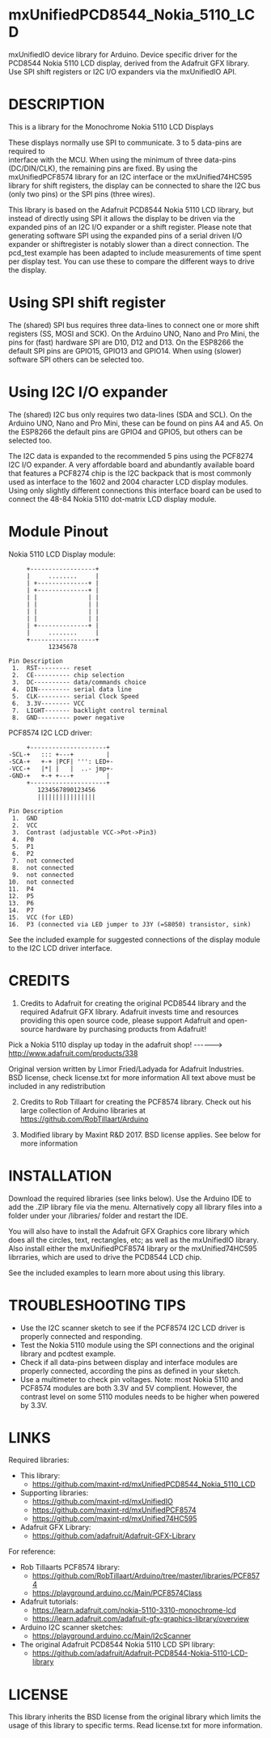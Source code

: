 # mxUnifiedPCD8544_Nokia_5110_LCD
mxUnifiedIO device library for Arduino. Device specific driver for the PCD8544 Nokia 5110 LCD display, derived from the Adafruit GFX library. Use SPI shift registers or I2C I/O expanders via the mxUnifiedIO API.

DESCRIPTION
===========
This is a library for the Monochrome Nokia 5110 LCD Displays

These displays normally use SPI to communicate. 3 to 5 data-pins are required to  
interface with the MCU. When using the minimum of three data-pins (DC/DIN/CLK),
the remaining pins are fixed. By using the mxUnifiedPCF8574 library for an I2C
interface or the mxUnified74HC595 library for shift registers, the display can
be connected to share the I2C bus (only two pins) or the SPI pins (three wires).

This library is based on the Adafruit PCD8544 Nokia 5110 LCD library, 
but instead of directly using SPI it allows the display to be driven
via the expanded pins of an I2C I/O expander or a shift register.
Please note that generating software SPI using the expanded pins of a serial
driven I/O expander or shiftregister is notably slower than a direct connection.
The pcd_test example has been adapted to include measurements of time spent per
display test. You can use these to compare the different ways to drive the display.


Using SPI shift register
========================
The (shared) SPI bus requires three data-lines to connect one or more shift
registers (SS, MOSI and SCK).
On the Arduino UNO, Nano and Pro Mini, the pins for (fast) hardware SPI are
D10, D12 and D13. On the ESP8266 the default SPI pins are GPIO15, GPIO13 and
GPIO14. When using (slower) software SPI others can be selected too.


Using I2C I/O expander
======================
The (shared) I2C bus only requires two data-lines (SDA and SCL).
On the Arduino UNO, Nano and Pro Mini, these can be found on pins A4 and A5.
On the ESP8266 the default pins are GPIO4 and GPIO5, but others can be
selected too.

The I2C data is expanded to the recommended 5 pins using the PCF8274 I2C I/O
expander. A very affordable board and abundantly available board that
features a PCF8274 chip is the I2C backpack that is most commonly used
as interface to the 1602 and 2004 character LCD display modules. 
Using only slightly different connections this interface board can be
used to connect the 48-84 Nokia 5110 dot-matrix LCD display module.


Module Pinout
=============

Nokia 5110 LCD Display module:
```
     +------------------+
     |     ........     |
     | +--------------+ |
     | +--------------+ |
     | |              | |
     | |              | |
     | |              | |
     | |              | |
     | +--------------+ |
     |     ........     |
     +------------------+
           12345678

Pin Description
 1.  RST--------- reset
 2.  CE---------- chip selection
 3.  DC---------- data/commands choice
 4.  DIN--------- serial data line
 5.  CLK--------- serial Clock Speed
 6.  3.3V-------- VCC
 7.  LIGHT------- backlight control terminal
 8.  GND--------- power negative
```

PCF8574 I2C LCD driver:
```
     +---------------------+
-SCL-+   ::: +---+         |
-SCA-+   +-+ |PCF| ''': LED+-
-VCC-+   |*| |   |  ..- jmp+-
-GND-+   +-+ +---+         |
     +---------------------+
        1234567890123456
        ||||||||||||||||

Pin Description
 1.  GND
 2.  VCC
 3.  Contrast (adjustable VCC->Pot->Pin3)
 4.  P0
 5.  P1
 6.  P2
 7.  not connected
 8.  not connected
 9.  not connected
10.  not connected
11.  P4
12.  P5
13.  P6
14.  P7
15.  VCC (for LED)
16.  P3 (connected via LED jumper to J3Y (=S8050) transistor, sink)
```

See the included example for suggested connections of the display module
to the I2C LCD driver interface.


CREDITS
========
1. Credits to Adafruit for creating the original PCD8544 library and the
required Adafruit GFX library.
Adafruit invests time and resources providing this open source code, 
please support Adafruit and open-source hardware by purchasing 
products from Adafruit!

  Pick a Nokia 5110 display up today in the adafruit shop!
  ------> http://www.adafruit.com/products/338

Original version written by Limor Fried/Ladyada for Adafruit Industries.  
BSD license, check license.txt for more information
All text above must be included in any redistribution

2. Credits to Rob Tillaart for creating the PCF8574 library. 
Check out his large collection of Arduino libraries at 
https://github.com/RobTillaart/Arduino

3. Modified library by Maxint R&D 2017. 
BSD license applies. See below for more information 


INSTALLATION
============
Download the required libraries (see links below).
Use the Arduino IDE to add the .ZIP library file via the menu.
Alternatively copy all library files into a folder under your
<arduinosketchfolder>/libraries/ folder and restart the IDE.

You will also have to install the Adafruit GFX Graphics core library
which does all the circles, text, rectangles, etc; as well as the
mxUnifiedIO library. Also install either the mxUnifiedPCF8574
library or the mxUnified74HC595 librraries, which are used
to drive the PCD8544 LCD chip.

See the included examples to learn more about using this library.


TROUBLESHOOTING TIPS
====================
- Use the I2C scanner sketch to see if the PCF8574 I2C LCD driver
  is properly connected and responding.
- Test the Nokia 5110 module using the SPI connections and the 
  original library and pcdtest example.
- Check if all data-pins between display and interface modules are
  properly connected, according the pins as defined in your sketch.
- Use a multimeter to check pin voltages. Note: most Nokia 5110 and
  PCF8574 modules are both 3.3V and 5V complient. However, the
  contrast level on some 5110 modules needs to be higher when powered
  by 3.3V.
  

LINKS
=====
Required libraries:
- This library:
    * https://github.com/maxint-rd/mxUnifiedPCD8544_Nokia_5110_LCD
- Supporting libraries:
    * https://github.com/maxint-rd/mxUnifiedIO
    * https://github.com/maxint-rd/mxUnifiedPCF8574
    * https://github.com/maxint-rd/mxUnified74HC595
- Adafruit GFX Library: 
    * https://github.com/adafruit/Adafruit-GFX-Library

For reference:
- Rob Tillaarts PCF8574 library:
    * https://github.com/RobTillaart/Arduino/tree/master/libraries/PCF8574
    * https://playground.arduino.cc/Main/PCF8574Class
- Adafruit tutorials:
    * https://learn.adafruit.com/nokia-5110-3310-monochrome-lcd
    * https://learn.adafruit.com/adafruit-gfx-graphics-library/overview
- Arduino I2C scanner sketches:
    * https://playground.arduino.cc/Main/I2cScanner
- The original Adafruit PCD8544 Nokia 5110 LCD SPI library:
    * https://github.com/adafruit/Adafruit-PCD8544-Nokia-5110-LCD-library


LICENSE
=======
This library inherits the BSD license from the original library which 
limits the usage of this library to specific terms.
Read license.txt for more information.
